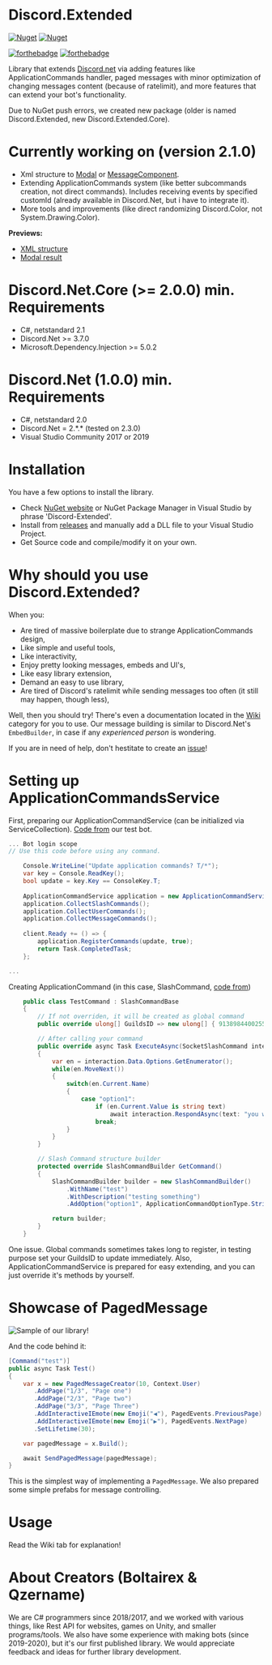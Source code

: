 # Discord.Extended
[![Nuget](https://img.shields.io/nuget/v/Discord.Extended.Core)](https://www.nuget.org/packages/Discord.Extended.Core)
[![Nuget](https://img.shields.io/nuget/dt/Discord.Extended.Core)](https://www.nuget.org/packages/Discord.Extended.Core)

[![forthebadge](https://forthebadge.com/images/badges/made-with-c-sharp.svg)](https://forthebadge.com) [![forthebadge](https://forthebadge.com/images/badges/built-with-love.svg)](https://forthebadge.com)

Library that extends [Discord.net](https://github.com/discord-net/Discord.Net) via adding features like ApplicationCommands handler, paged messages with minor optimization of changing messages content (because of ratelimit), and more features that can extend your bot's functionality.

Due to NuGet push errors, we created new package (older is named Discord.Extended, new Discord.Extended.Core).

# Currently working on (version 2.1.0)
* Xml structure to [Modal](https://discordnet.dev/guides/int_basics/modals/intro.html) or [MessageComponent](https://discordnet.dev/guides/int_basics/message-components/intro.html).
* Extending ApplicationCommands system (like better subcommands creation, not direct commands). Includes receiving events by specified customId (already available in Discord.Net, but i have to integrate it).
* More tools and improvements (like direct randomizing Discord.Color, not System.Drawing.Color).

**Previews:**
* [XML structure](https://media.discordapp.net/attachments/1018240922896576612/1019673167301709824/unknown.png)
* [Modal result](https://cdn.discordapp.com/attachments/1018240922896576612/1019690024444370996/unknown.png)

# Discord.Net.Core (>= 2.0.0) min. Requirements
* C#, netstandard 2.1
* Discord.Net >= 3.7.0
* Microsoft.Dependency.Injection >= 5.0.2

# Discord.Net (1.0.0) min. Requirements
* C#, netstandard 2.0
* Discord.Net = 2.\*.\* (tested on 2.3.0)
* Visual Studio Community 2017 or 2019

# Installation
You have a few options to install the library.
* Check [NuGet website](https://www.nuget.org/packages/Discord.Extended.Core) or NuGet Package Manager in Visual Studio by phrase 'Discord-Extended'.
* Install from [releases](https://www.nuget.org/packages/Discord.Extended.Core/releases) and manually add a DLL file to your Visual Studio Project.
* Get Source code and compile/modify it on your own.

# Why should you use Discord.Extended?

When you:
* Are tired of massive boilerplate due to strange ApplicationCommands design,
* Like simple and useful tools,
* Like interactivity,
* Enjoy pretty looking messages, embeds and UI's,
* Like easy library extension, 
* Demand an easy to use library, 
* Are tired of Discord's ratelimit while sending messages too often (it still may happen, though less),

Well, then you should try! There's even a documentation located in the [Wiki](https://github.com/Boltairex/Discord.Extended/wiki) category for you to use.
Our message building is similar to Discord.Net's `EmbedBuilder`, in case if any *experienced person* is wondering.

If you are in need of help, don't hestitate to create an [issue](https://github.com/Boltairex/Discord.Extended/issues)!

# Setting up ApplicationCommandsService 
First, preparing our ApplicationCommandService (can be initialized via ServiceCollection). [Code from](https://github.com/Boltairex/Discord.Extended/blob/main/BotForTest/Program.cs) our test bot.

```cs
... Bot login scope
// Use this code before using any command.

    Console.WriteLine("Update application commands? T/*");
    var key = Console.ReadKey();
    bool update = key.Key == ConsoleKey.T;
    
    ApplicationCommandService application = new ApplicationCommandService(client);
    application.CollectSlashCommands();
    application.CollectUserCommands();
    application.CollectMessageCommands();
        
    client.Ready += () => {
        application.RegisterCommands(update, true);
        return Task.CompletedTask;
    };

...
```

Creating ApplicationCommand (in this case, SlashCommand, [code from](https://github.com/Boltairex/Discord.Extended/blob/main/BotForTest/SlashCommands/TestCommand.cs))
```cs
    public class TestCommand : SlashCommandBase
    {
        // If not overriden, it will be created as global command
        public override ulong[] GuildsID => new ulong[] { 913898440025579541 };

        // After calling your command
        public override async Task ExecuteAsync(SocketSlashCommand interaction, SocketUser author)
        {
            var en = interaction.Data.Options.GetEnumerator();
            while(en.MoveNext())
            {
                switch(en.Current.Name)
                {
                    case "option1":
                        if (en.Current.Value is string text)
                            await interaction.RespondAsync(text: "you wrote " + text);
                        break;
                }
            }
        }

        // Slash Command structure builder
        protected override SlashCommandBuilder GetCommand()
        {
            SlashCommandBuilder builder = new SlashCommandBuilder()
                .WithName("test")
                .WithDescription("testing something")
                .AddOption("option1", ApplicationCommandOptionType.String, "get text", false);

            return builder;
        }
    }
```
One issue. Global commands sometimes takes long to register, in testing purpose set your GuildsID to update immediately. Also, ApplicationCommandService is prepared for easy extending, and you can just override it's methods by yourself.

# Showcase of PagedMessage

![Sample of our library!](https://cdn.discordapp.com/attachments/817822681050120256/846039535103901726/discord.extended.gif)

And the code behind it:

```cs
[Command("test")]
public async Task Test()
{
    var x = new PagedMessageCreator(10, Context.User)
       .AddPage("1/3", "Page one")
       .AddPage("2/3", "Page two")
       .AddPage("3/3", "Page Three")
       .AddInteractiveIEmote(new Emoji("◀️"), PagedEvents.PreviousPage)
       .AddInteractiveIEmote(new Emoji("▶️"), PagedEvents.NextPage)
       .SetLifetime(30);

    var pagedMessage = x.Build();

    await SendPagedMessage(pagedMessage);
}
```


This is the simplest way of implementing a `PagedMessage`. We also prepared some simple prefabs for message controlling.

# Usage

Read the Wiki tab for explanation!

# About Creators (Boltairex & Qzername)

We are C# programmers since 2018/2017, and we worked with various things, like Rest API for websites, games on Unity, and smaller programs/tools. We also have some experience with making bots (since 2019-2020), but it's our first published library. We would appreciate feedback and ideas for further library development.
